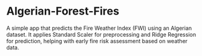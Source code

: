 # Algerian-Forest-Fires
A simple app that predicts the Fire Weather Index (FWI) using an Algerian dataset. It applies Standard Scaler for preprocessing and Ridge Regression for prediction, helping with early fire risk assessment based on weather data.
